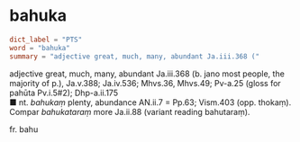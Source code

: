 # bahuka

``` toml
dict_label = "PTS"
word = "bahuka"
summary = "adjective great, much, many, abundant Ja.iii.368 ("
```

adjective great, much, many, abundant Ja.iii.368 (b. jano most people, the majority of p.), Ja.v.388; Ja.iv.536; Mhvs.36, Mhvs.49; Pv\-a.25 (gloss for pahūta Pv.i.5#2); Dhp\-a.ii.175  
■ nt. *bahukaṃ* plenty, abundance AN.ii.7 = Pp.63; Vism.403 (opp. thokaṃ). Compar *bahukataraṃ* more Ja.ii.88 (variant reading bahutaraṃ).

fr. bahu

